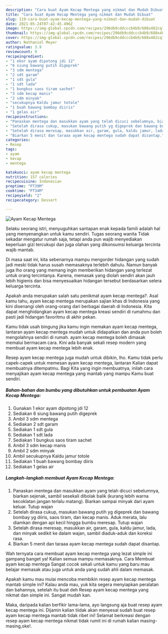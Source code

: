 ```yaml
---
description: "Cara buat Ayam Kecap Mentega yang nikmat dan Mudah Dibuat"
title: "Cara buat Ayam Kecap Mentega yang nikmat dan Mudah Dibuat"
slug: 119-cara-buat-ayam-kecap-mentega-yang-nikmat-dan-mudah-dibuat
date: 2021-05-24T07:42:45.496Z
image: https://img-global.cpcdn.com/recipes/296db9cddcccb4b9/680x482cq70/ayam-kecap-mentega-foto-resep-utama.jpg
thumbnail: https://img-global.cpcdn.com/recipes/296db9cddcccb4b9/680x482cq70/ayam-kecap-mentega-foto-resep-utama.jpg
cover: https://img-global.cpcdn.com/recipes/296db9cddcccb4b9/680x482cq70/ayam-kecap-mentega-foto-resep-utama.jpg
author: Nathaniel Meyer
ratingvalue: 3.9
reviewcount: 9
recipeingredient:
- "1 ekor ayam dipotong jdi 12"
- "6 siung bawang putih digeprek"
- "3 sdm mentega"
- "2 sdt garam"
- "1 sdt gula"
- "1 sdt lada"
- "1 bungkus saos tiram sachet"
- "3 sdm kecap manis"
- "2 sdm minyak"
- "secukupnya Kaldu jamur totole"
- "1 buah bawang bombay diiris"
- "1 gelas air"
recipeinstructions:
- "Panaskan mentega dan masukkan ayam yang telah dicuci sebelumnya, biarkan sejenak, sambil sesekali dibolak balik (kurang lebih warna kecoklatan jangan terlalu matang). Biarkan sampai minyak dari ayam keluar. Tutup wajan"
- "Setelah dirasa cukup, masukan bawang putih yg digeprek dan bawang bombay yg diiris, saos tiram, dan kecap manis. Aduk merata, lalu diamkan dengan api kecil hingga bumbu meresap. Tutup wajan"
- "Setelah dirasa meresap, masukkan air, garam, gula, kaldu jamur, lada, dan minyak sedikit ke dalam wajan, sambil diaduk-aduk dan koreksi rasa."
- "Biarkan 5 menit dan taraaa ayam kecap mentega sudah dapat disantap."
categories:
- Resep
tags:
- ayam
- kecap
- mentega

katakunci: ayam kecap mentega 
nutrition: 157 calories
recipecuisine: Indonesian
preptime: "PT39M"
cooktime: "PT34M"
recipeyield: "2"
recipecategory: Dessert

---
```



![Ayam Kecap Mentega](https://img-global.cpcdn.com/recipes/296db9cddcccb4b9/680x482cq70/ayam-kecap-mentega-foto-resep-utama.jpg)

Selaku seorang istri, menyuguhkan santapan enak kepada famili adalah hal yang menyenangkan untuk kamu sendiri. Tugas seorang  wanita Tidak sekadar mengatur rumah saja, tetapi anda pun wajib menyediakan keperluan gizi tercukupi dan juga olahan yang dikonsumsi keluarga tercinta wajib mantab.

Di masa  saat ini, kita sebenarnya mampu mengorder hidangan yang sudah jadi meski tidak harus susah memasaknya terlebih dahulu. Namun banyak juga lho orang yang memang ingin memberikan hidangan yang terlezat untuk orang tercintanya. Karena, memasak yang diolah sendiri akan jauh lebih higienis dan bisa menyesuaikan hidangan tersebut berdasarkan selera keluarga tercinta. 



Apakah anda merupakan salah satu penikmat ayam kecap mentega?. Asal kamu tahu, ayam kecap mentega merupakan sajian khas di Indonesia yang kini disenangi oleh orang-orang dari berbagai daerah di Indonesia. Kita dapat menghidangkan ayam kecap mentega kreasi sendiri di rumahmu dan pasti jadi hidangan favoritmu di akhir pekan.

Kamu tidak usah bingung jika kamu ingin memakan ayam kecap mentega, lantaran ayam kecap mentega mudah untuk didapatkan dan anda pun boleh mengolahnya sendiri di rumah. ayam kecap mentega boleh dimasak memalui bermacam cara. Kini ada banyak sekali resep modern yang membuat ayam kecap mentega lebih enak.

Resep ayam kecap mentega juga mudah untuk dibikin, lho. Kamu tidak perlu capek-capek untuk memesan ayam kecap mentega, lantaran Kalian dapat membuatnya ditempatmu. Bagi Kita yang ingin membuatnya, inilah cara menyajikan ayam kecap mentega yang mantab yang mampu Kamu buat sendiri.

<!--inarticleads1-->

##### Bahan-bahan dan bumbu yang dibutuhkan untuk pembuatan Ayam Kecap Mentega:

1. Gunakan 1 ekor ayam dipotong jdi 12
1. Sediakan 6 siung bawang putih digeprek
1. Ambil 3 sdm mentega
1. Sediakan 2 sdt garam
1. Sediakan 1 sdt gula
1. Sediakan 1 sdt lada
1. Sediakan 1 bungkus saos tiram sachet
1. Ambil 3 sdm kecap manis
1. Ambil 2 sdm minyak
1. Ambil secukupnya Kaldu jamur totole
1. Sediakan 1 buah bawang bombay diiris
1. Sediakan 1 gelas air




<!--inarticleads2-->

##### Langkah-langkah membuat Ayam Kecap Mentega:

1. Panaskan mentega dan masukkan ayam yang telah dicuci sebelumnya, biarkan sejenak, sambil sesekali dibolak balik (kurang lebih warna kecoklatan jangan terlalu matang). Biarkan sampai minyak dari ayam keluar. Tutup wajan
1. Setelah dirasa cukup, masukan bawang putih yg digeprek dan bawang bombay yg diiris, saos tiram, dan kecap manis. Aduk merata, lalu diamkan dengan api kecil hingga bumbu meresap. Tutup wajan
1. Setelah dirasa meresap, masukkan air, garam, gula, kaldu jamur, lada, dan minyak sedikit ke dalam wajan, sambil diaduk-aduk dan koreksi rasa.
1. Biarkan 5 menit dan taraaa ayam kecap mentega sudah dapat disantap.




Wah ternyata cara membuat ayam kecap mentega yang lezat simple ini gampang banget ya! Kalian semua mampu memasaknya. Cara Membuat ayam kecap mentega Sangat cocok sekali untuk kamu yang baru mau belajar memasak atau juga untuk anda yang sudah ahli dalam memasak.

Apakah kamu mau mulai mencoba membikin resep ayam kecap mentega mantab simple ini? Kalau anda mau, yuk kita segera menyiapkan peralatan dan bahannya, setelah itu buat deh Resep ayam kecap mentega yang nikmat dan simple ini. Sangat mudah kan. 

Maka, daripada kalian berfikir lama-lama, ayo langsung aja buat resep ayam kecap mentega ini. Dijamin kalian tiidak akan menyesal sudah buat resep ayam kecap mentega mantab tidak ribet ini! Selamat berkreasi dengan resep ayam kecap mentega nikmat tidak rumit ini di rumah kalian masing-masing,oke!.

